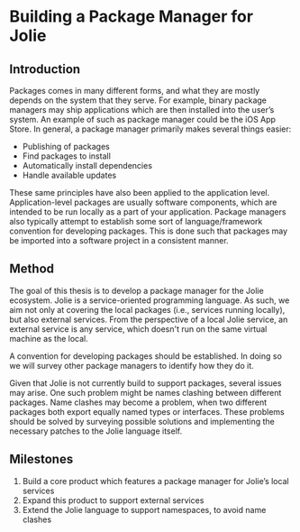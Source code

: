 # Building a Package Manager for Jolie

## Introduction

Packages comes in many different forms, and what they are mostly depends on the
system that they serve. For example, binary package managers may ship
applications which are then installed into the user’s system. An example of such
as package manager could be the iOS App Store. In general, a package manager
primarily makes several things easier:

  - Publishing of packages
  - Find packages to install
  - Automatically install dependencies
  - Handle available updates

These same principles have also been applied to the application level.
Application-level packages are usually software components, which are intended
to be run locally as a part of your application. Package managers also typically
attempt to establish some sort of language/framework convention for developing
packages. This is done such that packages may be imported into a software
project in a consistent manner.

## Method

The goal of this thesis is to develop a package manager for the Jolie ecosystem.
Jolie is a service-oriented programming language. As such, we aim not only at
covering the local packages (i.e., services running locally), but also external
services. From the perspective of a local Jolie service, an external service is
any service, which doesn't run on the same virtual machine as the local.

A convention for developing packages should be established. In doing so we will
survey other package managers to identify how they do it.

Given that Jolie is not currently build to support packages, several issues may
arise. One such problem might be names clashing between different packages. Name
clashes may become a problem, when two different packages both export equally
named types or interfaces. These problems should be solved by surveying possible
solutions and implementing the necessary patches to the Jolie language itself.

## Milestones

  1. Build a core product which features a package manager for Jolie’s local
  services
  2. Expand this product to support external services
  3. Extend the Jolie language to support namespaces, to avoid name clashes

